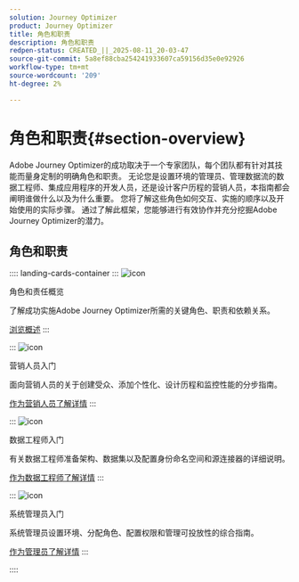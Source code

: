 ```yaml
---
solution: Journey Optimizer
product: Journey Optimizer
title: 角色和职责
description: 角色和职责
redpen-status: CREATED_||_2025-08-11_20-03-47
source-git-commit: 5a8ef88cba254241933607ca59156d35e0e92926
workflow-type: tm+mt
source-wordcount: '209'
ht-degree: 2%

---
```



# 角色和职责{#section-overview}

Adobe Journey Optimizer的成功取决于一个专家团队，每个团队都有针对其技能而量身定制的明确角色和职责。 无论您是设置环境的管理员、管理数据流的数据工程师、集成应用程序的开发人员，还是设计客户历程的营销人员，本指南都会阐明谁做什么以及为什么重要。 您将了解这些角色如何交互、实施的顺序以及开始使用的实际步骤。 通过了解此框架，您能够进行有效协作并充分挖掘Adobe Journey Optimizer的潜力。

## 角色和职责

:::: landing-cards-container
:::
![icon](https://cdn.experienceleague.adobe.com/icons/book.svg)

角色和责任概览

了解成功实施Adobe Journey Optimizer所需的关键角色、职责和依赖关系。

[浏览概述](../using/start/quick-start.md)
:::

:::
![icon](https://cdn.experienceleague.adobe.com/icons/bullseye.svg)

营销人员入门

面向营销人员的关于创建受众、添加个性化、设计历程和监控性能的分步指南。

[作为营销人员了解详情](../using/start/path/marketer.md)
:::

:::
![icon](https://cdn.experienceleague.adobe.com/icons/code-branch.svg)

数据工程师入门

有关数据工程师准备架构、数据集以及配置身份命名空间和源连接器的详细说明。

[作为数据工程师了解详情](../using/start/path/data-engineer.md)
:::

:::
![icon](https://cdn.experienceleague.adobe.com/icons/gear.svg)

系统管理员入门

系统管理员设置环境、分配角色、配置权限和管理可投放性的综合指南。

[作为管理员了解详情](../using/start/path/administrator.md)
:::

::::

